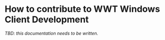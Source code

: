 # How to contribute to WWT Windows Client Development

_TBD: this documentation needs to be written._
